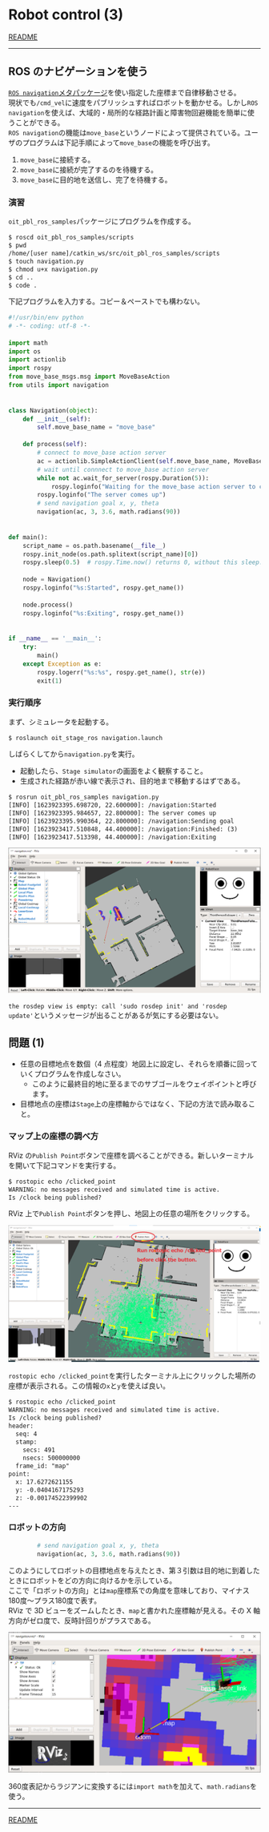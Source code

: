 # Robot control (3)

[README](../README.md)

---

## ROS のナビゲーションを使う

[`ROS navigation`メタパッケージ](http://wiki.ros.org/navigation)を使い指定した座標まで自律移動させる。  
現状でも`/cmd_vel`に速度をパブリッシュすればロボットを動かせる。しかし`ROS navigation`を使えば、大域的・局所的な経路計画と障害物回避機能を簡単に使うことができる。  
`ROS navigation`の機能は`move_base`というノードによって提供されている。ユーザのプログラムは下記手順によって`move_base`の機能を呼び出す。

1. `move_base`に接続する。
2. `move_base`に接続が完了するのを待機する。
3. `move_base`に目的地を送信し、完了を待機する。

### 演習

`oit_pbl_ros_samples`パッケージにプログラムを作成する。

```shell
$ roscd oit_pbl_ros_samples/scripts
$ pwd
/home/[user name]/catkin_ws/src/oit_pbl_ros_samples/scripts
$ touch navigation.py
$ chmod u+x navigation.py
$ cd ..
$ code .
```

下記プログラムを入力する。コピー＆ペーストでも構わない。

```python
#!/usr/bin/env python
# -*- coding: utf-8 -*-

import math
import os
import actionlib
import rospy
from move_base_msgs.msg import MoveBaseAction
from utils import navigation


class Navigation(object):
    def __init__(self):
        self.move_base_name = "move_base"

    def process(self):
        # connect to move_base action server
        ac = actionlib.SimpleActionClient(self.move_base_name, MoveBaseAction)
        # wait until connnect to move_base action server
        while not ac.wait_for_server(rospy.Duration(5)):
            rospy.loginfo("Waiting for the move_base action server to come up")
        rospy.loginfo("The server comes up")
        # send navigation goal x, y, theta
        navigation(ac, 3, 3.6, math.radians(90))


def main():
    script_name = os.path.basename(__file__)
    rospy.init_node(os.path.splitext(script_name)[0])
    rospy.sleep(0.5)  # rospy.Time.now() returns 0, without this sleep.

    node = Navigation()
    rospy.loginfo("%s:Started", rospy.get_name())

    node.process()
    rospy.loginfo("%s:Exiting", rospy.get_name())


if __name__ == '__main__':
    try:
        main()
    except Exception as e:
        rospy.logerr("%s:%s", rospy.get_name(), str(e))
        exit(1)

```

### 実行順序

まず、シミュレータを起動する。

```shell
$ roslaunch oit_stage_ros navigation.launch
```

しばらくしてから`navigation.py`を実行。

- 起動したら、`Stage simulator`の画面をよく観察すること。
- 生成された経路が赤い線で表示され、目的地まで移動するはずである。

```shell
$ rosrun oit_pbl_ros_samples navigation.py
[INFO] [1623923395.698720, 22.600000]: /navigation:Started
[INFO] [1623923395.984657, 22.800000]: The server comes up
[INFO] [1623923395.990364, 22.800000]: /navigation:Sending goal
[INFO] [1623923417.510848, 44.400000]: /navigation:Finished: (3)
[INFO] [1623923417.513398, 44.400000]: /navigation:Exiting
```

![2021-06-17_185435.png](./2021-06-17_185435.png)

`the rosdep view is empty: call 'sudo rosdep init' and 'rosdep update'`というメッセージが出ることがあるが気にする必要はない。

## 問題 (1)

- 任意の目標地点を数個（4 点程度）地図上に設定し、それらを順番に回っていくプログラムを作成しなさい。
  - このように最終目的地に至るまでのサブゴールをウェイポイントと呼びます。
- 目標地点の座標は`Stage`上の座標軸からではなく、下記の方法で読み取ること。

### マップ上の座標の調べ方

RViz の`Publish Point`ボタンで座標を調べることができる。新しいターミナルを開いて下記コマンドを実行する。

```shell
$ rostopic echo /clicked_point
WARNING: no messages received and simulated time is active.
Is /clock being published?
```

RViz 上で`Publish Point`ボタンを押し、地図上の任意の場所をクリックする。

![2018-11-10_17-12-28.png](./2018-11-10_17-12-28.png)

`rostopic echo /clicked_point`を実行したターミナル上にクリックした場所の座標が表示される。この情報の`x`と`y`を使えば良い。

```shell
$ rostopic echo /clicked_point
WARNING: no messages received and simulated time is active.
Is /clock being published?
header:
  seq: 4
  stamp:
    secs: 491
    nsecs: 500000000
  frame_id: "map"
point:
  x: 17.6272621155
  y: -0.0404167175293
  z: -0.00174522399902
---
```

### ロボットの方向

```python
        # send navigation goal x, y, theta
        navigation(ac, 3, 3.6, math.radians(90))
```

このようにしてロボットの目標地点を与えたとき、第３引数は目的地に到着したときにロボットをどの方向に向けるかを示している。  
ここで「ロボットの方向」とは`map`座標系での角度を意味しており、マイナス180度～プラス180度で表す。  
RViz で 3D ビューをズームしたとき、`map`と書かれた座標軸が見える。その X 軸方向がゼロ度で、反時計回りがプラスである。

![2020-10-13_081605.png](./2020-10-13_081605.png)

360度表記からラジアンに変換するには`import math`を加えて、`math.radians`を使う。

---

[README](../README.md)
